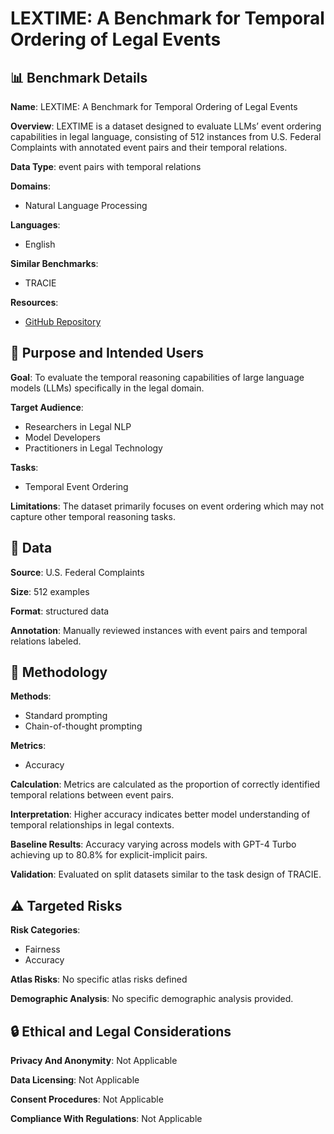 # LEXTIME: A Benchmark for Temporal Ordering of Legal Events

## 📊 Benchmark Details

**Name**: LEXTIME: A Benchmark for Temporal Ordering of Legal Events

**Overview**: LEXTIME is a dataset designed to evaluate LLMs’ event ordering capabilities in legal language, consisting of 512 instances from U.S. Federal Complaints with annotated event pairs and their temporal relations.

**Data Type**: event pairs with temporal relations

**Domains**:
- Natural Language Processing

**Languages**:
- English

**Similar Benchmarks**:
- TRACIE

**Resources**:
- [GitHub Repository](https://github.com/clairebarale/LexTime)

## 🎯 Purpose and Intended Users

**Goal**: To evaluate the temporal reasoning capabilities of large language models (LLMs) specifically in the legal domain.

**Target Audience**:
- Researchers in Legal NLP
- Model Developers
- Practitioners in Legal Technology

**Tasks**:
- Temporal Event Ordering

**Limitations**: The dataset primarily focuses on event ordering which may not capture other temporal reasoning tasks.

## 💾 Data

**Source**: U.S. Federal Complaints

**Size**: 512 examples

**Format**: structured data

**Annotation**: Manually reviewed instances with event pairs and temporal relations labeled.

## 🔬 Methodology

**Methods**:
- Standard prompting
- Chain-of-thought prompting

**Metrics**:
- Accuracy

**Calculation**: Metrics are calculated as the proportion of correctly identified temporal relations between event pairs.

**Interpretation**: Higher accuracy indicates better model understanding of temporal relationships in legal contexts.

**Baseline Results**: Accuracy varying across models with GPT-4 Turbo achieving up to 80.8% for explicit-implicit pairs.

**Validation**: Evaluated on split datasets similar to the task design of TRACIE.

## ⚠️ Targeted Risks

**Risk Categories**:
- Fairness
- Accuracy

**Atlas Risks**:
No specific atlas risks defined

**Demographic Analysis**: No specific demographic analysis provided.

## 🔒 Ethical and Legal Considerations

**Privacy And Anonymity**: Not Applicable

**Data Licensing**: Not Applicable

**Consent Procedures**: Not Applicable

**Compliance With Regulations**: Not Applicable
